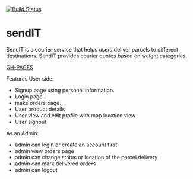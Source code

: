 

[![Build Status](https://travis-ci.org/kyakusahmed/Send-IT.svg?branch=challenge-2%2Fapiv1)](https://travis-ci.org/kyakusahmed/Send-IT)


# sendIT
SendIT is a courier service that helps users deliver parcels to different destinations. SendIT provides courier quotes based on weight categories.

[GH-PAGES](https://kyakusahmed.github.io/Send-IT/UI)


 Features
 User side:

- Signup page using personal information.
- Login page .
- make orders page.
- User product details 
- User view and edit profile with map location view
- User signout


As an Admin:

- admin can login or create an account first
- admin view orders page
- admin can change status or location of the parcel delivery
- admin can mark delivered orders
- admin can logout



